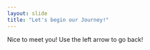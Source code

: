 ```yaml
---
layout: slide
title: "Let's begin our Journey!"
---
```

Nice to meet you!
Use the left arrow to go back!
